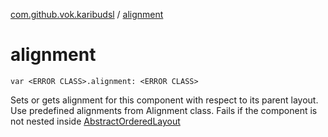 [com.github.vok.karibudsl](index.md) / [alignment](.)

# alignment

`var <ERROR CLASS>.alignment: <ERROR CLASS>`

Sets or gets alignment for this component with respect to its parent layout. Use
predefined alignments from Alignment class. Fails if the component is not nested inside [AbstractOrderedLayout](#)

